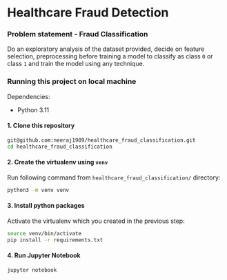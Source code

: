 # Healthcare Fraud Detection
### Problem statement - Fraud Classification
Do an exploratory analysis of the dataset provided, decide on feature selection, preprocessing before training a model to classify as class `0` or class `1` and train the model using any technique.

### Running this project on local machine
Dependencies:
- Python 3.11

#### 1. Clone this repository
```bash
git@github.com:neeraj1909/healthcare_fraud_classification.git
cd healthcare_fraud_classification
```

#### 2. Create the virtualenv using `venv`
Run following command from `healthcare_fraud_classification/` directory:
```bash
python3 -m venv venv
```

#### 3. Install python packages
Activate the virtualenv which you created in the previous step:
```bash
source venv/bin/activate
pip install -r requirements.txt
```

#### 4. Run Jupyter Notebook
```bash
jupyter notebook
```
